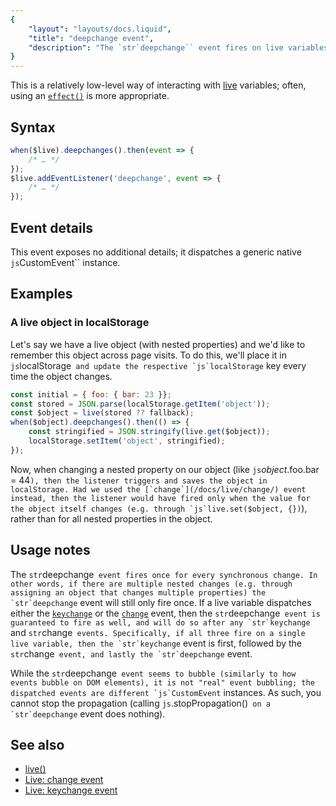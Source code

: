 ```yaml
---
{
	"layout": "layouts/docs.liquid",
	"title": "deepchange event",
	"description": "The `str`deepchange`` event fires on live variables when a variable itself or one of its nested properties has changed."
}
---
```


This is a relatively low-level way of interacting with [live](/docs/live/) variables; often, using an [`effect()`](/docs/effect/) is more appropriate.

## Syntax

```js
when($live).deepchanges().then(event => {
	/* … */
});
$live.addEventListener('deepchange', event => {
	/* … */
});
```

## Event details

This event exposes no additional details; it dispatches a generic native `js`CustomEvent`` instance.

## Examples

### A live object in localStorage

Let's say we have a live object (with nested properties) and we'd like to remember this object across page visits. To do this, we'll place it in `js`localStorage`` and update the respective `js`localStorage`` key every time the object changes.

```js
const initial = { foo: { bar: 23 }};
const stored = JSON.parse(localStorage.getItem('object'));
const $object = live(stored ?? fallback);
when($object).deepchanges().then(() => {
	const stringified = JSON.stringify(live.get($object));
	localStorage.setItem('object', stringified);
});
```

Now, when changing a nested property on our object (like `js`$object.$foo.bar = 44``), then the listener triggers and saves the object in localStorage. Had we used the [`change`](/docs/live/change/) event instead, then the listener would have fired only when the value for the object itself changes (e.g. through `js`live.set($object, {})``), rather than for all nested properties in the object.

## Usage notes

The `str`deepchange`` event fires once for every synchronous change. In other words, if there are multiple nested changes (e.g. through assigning an object that changes multiple properties) the `str`deepchange`` event will still only fire once. If a live variable dispatches either the  [`keychange`](/docs/live/keychange/) or the [`change`](/docs/live/change/) event, then the `str`deepchange`` event is guaranteed to fire as well, and will do so after any `str`keychange`` and `str`change`` events. Specifically, if all three fire on a single live variable, then the `str`keychange`` event is first, followed by the `str`change`` event, and lastly the `str`deepchange`` event.

While the `str`deepchange`` event seems to bubble (similarly to how events bubble on DOM elements), it is not "real" event bubbling; the dispatched events are different `js`CustomEvent`` instances. As such, you cannot stop the propagation (calling `js`.stopPropagation()`` on a `str`deepchange`` event does nothing).

## See also

- [live()](/docs/live/)
- [Live: change event](/docs/live/change/)
- [Live: keychange event](/docs/live/keychange/)
